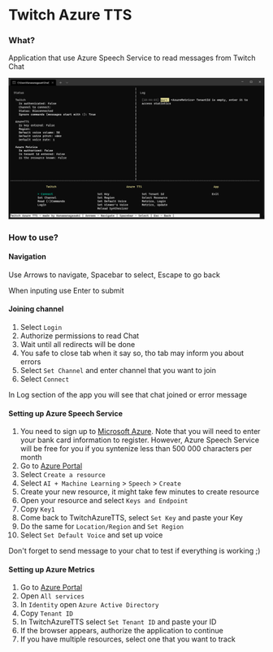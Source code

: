 
# Twitch Azure TTS

### What?

Application that use Azure Speech Service to read messages from Twitch Chat

![First Open](/images/FirstOpen.png)

### How to use?

#### Navigation

Use Arrows to navigate, Spacebar to select, Escape to go back

When inputing use Enter to submit

#### Joining channel

1. Select `Login`
2. Authorize permissions to read Chat
3. Wait until all redirects will be done
4. You safe to close tab when it say so, tho tab may inform you about errors
5. Select `Set Channel` and enter channel that you want to join
6. Select `Connect`

In Log section of the app you will see that chat joined or error message

#### Setting up Azure Speech Service

1. You need to sign up to [Microsoft Azure](https://azure.microsoft.com/en-us/). Note that you will need to enter your bank card information to register. However, Azure Speech Service will be free for you if you syntenize less than 500 000 characters per month
2. Go to [Azure Portal](https://portal.azure.com)
3. Select `Create a resource`
4. Select `AI + Machine Learning` > `Speech` > `Create`
5. Create your new resource, it might take few minutes to create resource
6. Open your resource and select `Keys and Endpoint`
7. Copy `Key1`
8. Come back to TwitchAzureTTS, select `Set Key` and paste your Key
9. Do the same for `Location/Region` and `Set Region`
10. Select `Set Default Voice` and set up voice

Don't forget to send message to your chat to test if everything is working ;)

#### Setting up Azure Metrics

1. Go to [Azure Portal](https://portal.azure.com)
2. Open `All services`
3. In `Identity` open `Azure Active Directory`
4. Copy `Tenant ID`
5. In TwitchAzureTTS select `Set Tenant ID` and paste your ID
6. If the browser appears, authorize the application to continue
7. If you have multiple resources, select one that you want to track


